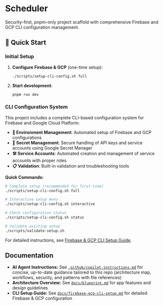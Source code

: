 # Scheduler

Security-first, pnpm-only project scaffold with comprehensive Firebase and GCP CLI configuration management.

## 🚀 Quick Start

### Initial Setup

1. **Configure Firebase & GCP** (one-time setup):

   ```bash
   ./scripts/setup-cli-config.sh full
   ```

2. **Start development**:
   ```bash
   pnpm run dev
   ```

### CLI Configuration System

This project includes a complete CLI-based configuration system for Firebase and Google Cloud Platform:

- **🔧 Environment Management**: Automated setup of Firebase and GCP configurations
- **🔐 Secret Management**: Secure handling of API keys and service accounts using Google Secret Manager
- **🛠️ Service Accounts**: Automated creation and management of service accounts with proper roles
- **📋 Validation**: Built-in validation and troubleshooting tools

**Quick Commands:**

```bash
# Complete setup (recommended for first-time)
./scripts/setup-cli-config.sh full

# Interactive setup menu
./scripts/setup-cli-config.sh interactive

# Check configuration status
./scripts/setup-cli-config.sh status

# Validate existing setup
./scripts/validate-setup.sh
```

For detailed instructions, see [Firebase & GCP CLI Setup Guide](docs/firebase-gcp-cli-setup.md).

## Documentation

- **AI Agent Instructions:** See [`.github/copilot-instructions.md`](.github/copilot-instructions.md) for concise, up-to-date guidance tailored to this repo (architecture map, workflows, security, and patterns with file references)
- **Architecture Overview:** See [`docs/blueprint.md`](docs/blueprint.md) for app features and design guidelines
- **CLI Setup Guide:** See [`docs/firebase-gcp-cli-setup.md`](docs/firebase-gcp-cli-setup.md) for detailed Firebase & GCP configuration
